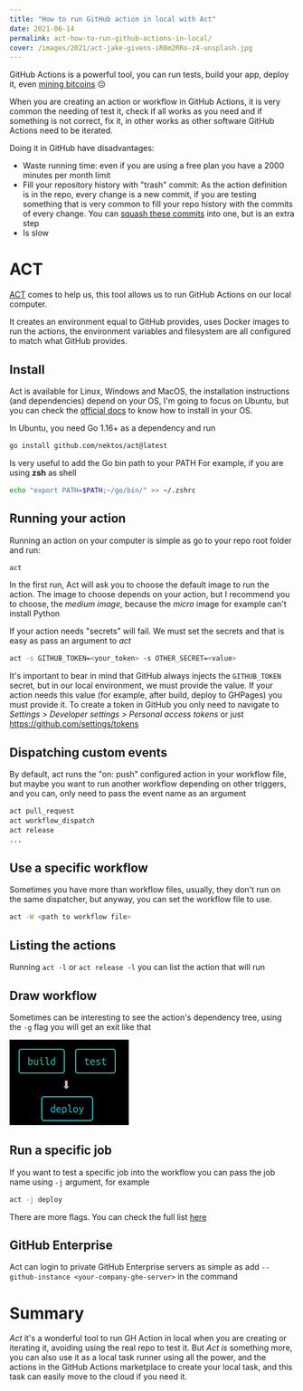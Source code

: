 ```yaml
---
title: "How to run GitHub action in local with Act"
date: 2021-06-14
permalink: act-how-to-run-github-actions-in-local/
cover: /images/2021/act-jake-givens-iR8m2RRo-z4-unsplash.jpg
---
```

GitHub Actions is a powerful tool, you can run tests, build your app, deploy it, even [mining bitcoins](https://github.blog/2021-04-22-github-actions-update-helping-maintainers-combat-bad-actors/) :pensive:

When you are creating an action or workflow in GitHub Actions, it is very common the needing of test it, check if all works as you need and if something is not correct, fix it, in other works as other software GitHub Actions need to be iterated.

Doing it in GitHub have disadvantages:

* Waste running time: even if you are using a free plan you have a 2000 minutes per month limit
* Fill your repository history with "trash" commit: As the action definition is in the repo, every change is a new commit, if you are testing something that is very common to fill your repo history with the commits of every change. You can [squash these commits](https://www.internalpointers.com/post/squash-commits-into-one-git) into one, but is an extra step
* Is slow

# ACT
[ACT](https://github.com/nektos/act) comes to help us, this tool allows us to run GitHub Actions on our local computer.

It creates an environment equal to GitHub provides, uses Docker images to run the actions, the environment variables and filesystem are all configured to match what GitHub provides.

## Install
Act is available for Linux, Windows and MacOS, the installation instructions (and dependencies) depend on your OS, I'm going to focus on Ubuntu, but you can check the [official docs](https://github.com/nektos/act#installation) to know how to install in your OS.

In Ubuntu, you need Go 1.16+ as a dependency and run
```bash
go install github.com/nektos/act@latest
```
Is very useful to add the Go bin path to your PATH 
For example, if you are using **zsh** as shell
```bash
echo "export PATH=$PATH;~/go/bin/" >> ~/.zshrc
```

## Running your action
Running an action on your computer is simple as go to your repo root folder and run:

```bash
act
```

In the first run, Act will ask you to choose the default image to run the action. The image to choose depends on your action, but I recommend you to choose, the *medium image*, because the *micro* image for example can't install Python

If your action needs "secrets" will fail. We must set the secrets and that is easy as pass an argument to *act*


```bash
act -s GITHUB_TOKEN=<your_token> -s OTHER_SECRET=<value>
```

It's important to bear in mind that GitHub always injects the `GITHUB_TOKEN` secret, but in our local environment, we must provide the value. 
If your action needs this value (for example, after build, deploy to GHPages) you must provide it.
To create a token in GitHub you only need to navigate to *Settings > Developer settings > Personal access tokens* or just https://github.com/settings/tokens

## Dispatching custom events
By default, act runs the "on: push" configured action in your workflow file, but maybe you want to run another workflow depending on other triggers, and you can, only need to pass the event name as an argument

```bash
act pull_request
act workflow_dispatch
act release
...
```

## Use a specific workflow
Sometimes you have more than workflow files, usually, they don't run on the same dispatcher, but anyway, you can set the workflow file to use.

```bash
act -W <path to workflow file>
```

## Listing the actions
Running `act -l` or `act release -l` you can list the action that will run 


## Draw workflow
Sometimes can be interesting to see the action's dependency tree, using the `-g` flag you will get an exit like that

![Graph](/images/2021/act_01.png)

## Run a specific job
If you want to test a specific job into the workflow you can pass the job name using `-j` argument, for example

```bash
act -j deploy 
```

There are more flags. You can check the full list [here](https://github.com/nektos/act#flags)

## GitHub Enterprise
Act can login to private GitHub Enterprise servers as simple as add `--github-instance <your-company-ghe-server>` in the command


# Summary
*Act* it's a wonderful tool to run GH Action in local when you are creating or iterating it, avoiding using the real repo to test it.
But *Act is* something more, you can also use it as a local task runner using all the power, and the actions in the GitHub Actions marketplace to create your local task, and this task can easily move to the cloud if you need it.
























